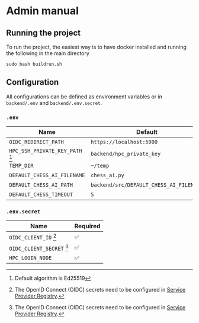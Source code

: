 # Admin manual

## Running the project

To run the project, the easiest way is to have docker installed and running the following in the main directory

```shell
sudo bash buildrun.sh
```

## Configuration

All configurations can be defined as environment variables or in `backend/.env` and `backend/.env.secret`.

### `.env`

|Name|Default|Required|
|-|-|-|
|`OIDC_REDIRECT_PATH`|`https://localhost:5000`|✅|
|`HPC_SSH_PRIVATE_KEY_PATH` [^hpc_private_key]|`backend/hpc_private_key`|❌|
|`TEMP_DIR`|`~/temp`|❌|
|`DEFAULT_CHESS_AI_FILENAME`|`chess_ai.py`|❌|
|`DEFAULT_CHESS_AI_PATH`|`backend/src/DEFAULT_CHESS_AI_FILENAME`|❌|
|`DEFAULT_CHESS_TIMEOUT`|`5`|❌|

### `.env.secret`

|Name|Required|
|-|-|
|`OIDC_CLIENT_ID` [^oidc_sp_registry]|✅|
|`OIDC_CLIENT_SECRET` [^oidc_sp_registry]|✅|
|`HPC_LOGIN_NODE`|✅|

[^oidc_sp_registry]: The OpenID Connect (OIDC) secrets need to be configured in [Service Provider Registry](https://sp-registry.it.helsinki.fi/).
[^hpc_private_key]: Default algorithm is Ed25519
